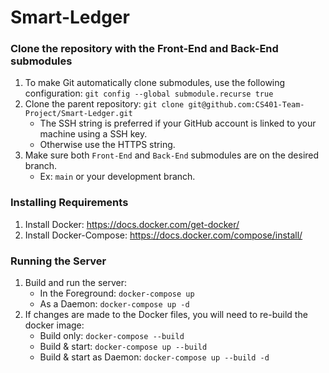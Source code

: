 # Smart-Ledger

### Clone the repository with the Front-End and Back-End submodules

1. To make Git automatically clone submodules, use the following configuration: `git config --global submodule.recurse true`
2. Clone the parent repository: `git clone git@github.com:CS401-Team-Project/Smart-Ledger.git`
	- The SSH string is preferred if your GitHub account is linked to your machine using a SSH key.
	- Otherwise use the HTTPS string.
3. Make sure both `Front-End` and `Back-End` submodules are on the desired branch.
   - Ex: `main` or your development branch.

### Installing Requirements
1. Install Docker: https://docs.docker.com/get-docker/
2. Install Docker-Compose: https://docs.docker.com/compose/install/

### Running the Server
1. Build and run the server: 
	- In the Foreground: `docker-compose up`
	- As a Daemon: `docker-compose up -d`
2. If changes are made to the Docker files, you will need to re-build the docker image: 
	- Build only: `docker-compose --build`
	- Build & start: `docker-compose up --build`
	- Build & start as Daemon: `docker-compose up --build -d`
